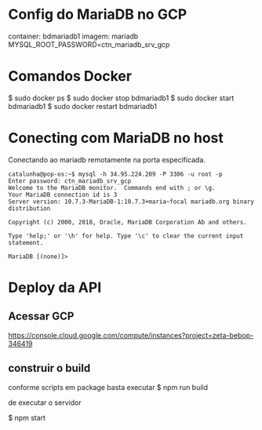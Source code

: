 # Config do MariaDB no GCP
container: bdmariadb1
imagem: mariadb
MYSQL_ROOT_PASSWORD=ctn_mariadb_srv_gcp


# Comandos Docker

$ sudo docker ps
$ sudo docker stop bdmariadb1
$ sudo docker start bdmariadb1
$ sudo docker restart bdmariadb1


# Conecting com MariaDB no host

Conectando ao mariadb remotamente na porta especificada.
```
catalunha@pop-os:~$ mysql -h 34.95.224.209 -P 3306 -u root -p
Enter password: ctn_mariadb_srv_gcp
Welcome to the MariaDB monitor.  Commands end with ; or \g.
Your MariaDB connection id is 3
Server version: 10.7.3-MariaDB-1:10.7.3+maria~focal mariadb.org binary distribution

Copyright (c) 2000, 2018, Oracle, MariaDB Corporation Ab and others.

Type 'help;' or '\h' for help. Type '\c' to clear the current input statement.

MariaDB [(none)]> 
```


# Deploy da  API

## Acessar GCP
https://console.cloud.google.com/compute/instances?project=zeta-bebop-346419


## construir o build
conforme scripts em package basta executar
$ npm run build

de executar o servidor

$ npm start
